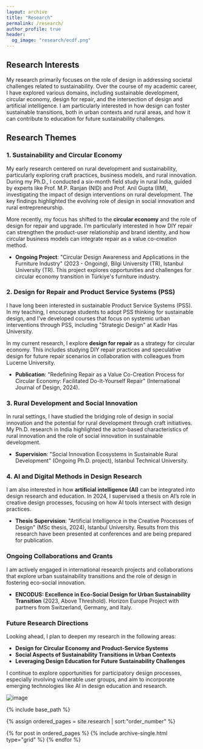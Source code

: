 ```yaml
---
layout: archive
title: "Research"
permalink: /research/
author_profile: true
header:
  og_image: "research/ecdf.png"
---
```


## Research Interests

My research primarily focuses on the role of design in addressing societal challenges related to sustainability. Over the course of my academic career, I have explored various domains, including sustainable development, circular economy, design for repair, and the intersection of design and artificial intelligence. I am particularly interested in how design can foster sustainable transitions, both in urban contexts and rural areas, and how it can contribute to education for future sustainability challenges.

## Research Themes

### 1. Sustainability and Circular Economy
My early research centered on rural development and sustainability, particularly exploring craft practices, business models, and rural innovation. During my Ph.D., I conducted a six-month field study in rural India, guided by experts like Prof. M.P. Ranjan (NID) and Prof. Anil Gupta (IIM), investigating the impact of design interventions on rural development. The key findings highlighted the evolving role of design in social innovation and rural entrepreneurship.

More recently, my focus has shifted to the **circular economy** and the role of design for repair and upgrade. I’m particularly interested in how DIY repair can strengthen the product-user relationship and brand identity, and how circular business models can integrate repair as a value co-creation method.

- **Ongoing Project**: "Circular Design Awareness and Applications in the Furniture Industry" (2023 - Ongoing), Bilgi University (TR), Istanbul University (TR). This project explores opportunities and challenges for circular economy transition in Türkiye's furniture industry.

### 2. Design for Repair and Product Service Systems (PSS)
I have long been interested in sustainable Product Service Systems (PSS). In my teaching, I encourage students to adopt PSS thinking for sustainable design, and I’ve developed courses that focus on systemic urban interventions through PSS, including "Strategic Design" at Kadir Has University.

In my current research, I explore **design for repair** as a strategy for circular economy. This includes studying DIY repair practices and speculative design for future repair scenarios in collaboration with colleagues from Lucerne University.

- **Publication**: "Redefining Repair as a Value Co-Creation Process for Circular Economy: Facilitated Do-It-Yourself Repair" (International Journal of Design, 2024).

### 3. Rural Development and Social Innovation
In rural settings, I have studied the bridging role of design in social innovation and the potential for rural development through craft initiatives. My Ph.D. research in India highlighted the actor-based characteristics of rural innovation and the role of social innovation in sustainable development.

- **Supervision**: "Social Innovation Ecosystems in Sustainable Rural Development" (Ongoing Ph.D. project), Istanbul Technical University.

### 4. AI and Digital Methods in Design Research
I am also interested in how **artificial intelligence (AI)** can be integrated into design research and education. In 2024, I supervised a thesis on AI’s role in creative design processes, focusing on how AI tools intersect with design practices.

- **Thesis Supervision**: "Artificial Intelligence in the Creative Processes of Design" (MSc thesis, 2024), Istanbul University. Results from this research have been presented at conferences and are being prepared for publication.

### Ongoing Collaborations and Grants
I am actively engaged in international research projects and collaborations that explore urban sustainability transitions and the role of design in fostering eco-social innovation.

- **ENCODUS: Excellence in Eco-Social Design for Urban Sustainability Transition** (2023, Above Threshold). Horizon Europe Project with partners from Switzerland, Germany, and Italy.

### Future Research Directions
Looking ahead, I plan to deepen my research in the following areas:
- **Design for Circular Economy and Product-Service Systems**
- **Social Aspects of Sustainability Transitions in Urban Contexts**
- **Leveraging Design Education for Future Sustainability Challenges**

I continue to explore opportunities for participatory design processes, especially involving vulnerable user groups, and aim to incorporate emerging technologies like AI in design education and research.

![image](https://github.com/user-attachments/assets/338bb38f-17a3-4ec9-97ed-dbb4e0038882)


<nbsp>

{% include base_path %}

{% assign ordered_pages = site.research | sort:"order_number" %}

{% for post in ordered_pages %}
  {% include archive-single.html type="grid" %}
{% endfor %}
